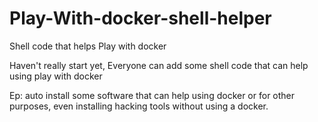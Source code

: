 # Play-With-docker-shell-helper
Shell code that helps Play with docker  

Haven't really start yet, Everyone can add some shell code that can help using play with docker  

Ep: auto install some software that can help using docker or for other purposes, even installing hacking tools without using a docker.



